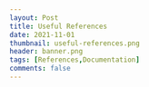 ```yaml
---
layout: Post
title: Useful References
date: 2021-11-01
thumbnail: useful-references.png
header: banner.png
tags: [References,Documentation]
comments: false
---
```

